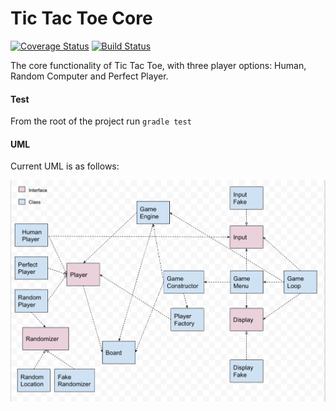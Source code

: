 # Tic Tac Toe Core

[![Coverage Status](https://coveralls.io/repos/github/MollieS/core_TTT/badge.svg?branch=master)](https://coveralls.io/github/MollieS/core_TTT?branch=master)
[![Build Status](https://travis-ci.org/MollieS/core_TTT.svg?branch=master)](https://travis-ci.org/MollieS/core_TTT)

The core functionality of Tic Tac Toe, with three player options: Human, Random Computer and Perfect Player.

#### Test

From the root of the project run `gradle test`

#### UML

Current UML is as follows: 

![UML](/images/UML.png?raw=true "UML")
